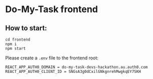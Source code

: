 # Do-My-Task frontend
## How to start:

```
cd frontend
npm i
npm start
```


Please create a `.env` file to the frontend root:
```
REACT_APP_AUTH0_DOMAIN = do-my-task-devs-hackathon.au.auth0.com
REACT_APP_AUTH0_CLIENT_ID = SNGsA3g0dCxilGNkgnrehMwgkqEY7SKH
```

